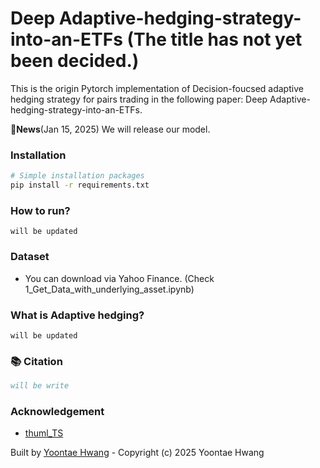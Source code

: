 # Deep Adaptive-hedging-strategy-into-an-ETFs (The title has not yet been decided.)

This is the origin Pytorch implementation of Decision-foucsed adaptive hedging strategy for pairs trading in the following paper: Deep Adaptive-hedging-strategy-into-an-ETFs.
 
🚩**News**(Jan 15, 2025)  We will release our model.

### Installation

```bash
# Simple installation packages
pip install -r requirements.txt
```

### How to run?
```
will be updated
```

### Dataset
- You can download via Yahoo Finance. (Check 1_Get_Data_with_underlying_asset.ipynb)
   
### What is Adaptive hedging?
```
will be updated
```



### 📚 Citation

```bibtex
will be write
```
### Acknowledgement
- [thuml_TS](https://github.com/thuml/Time-Series-Library)


Built by [Yoontae Hwang](https://yoontae6719.github.io/) - Copyright (c) 2025 Yoontae Hwang
